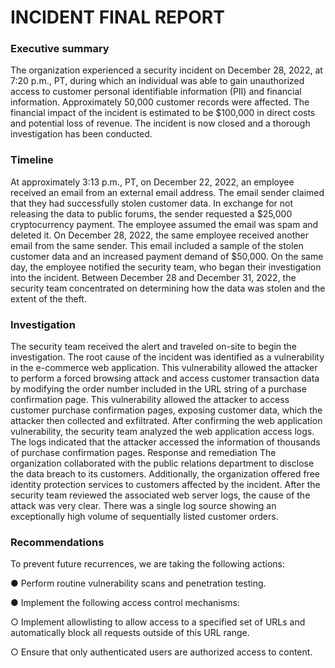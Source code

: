 # INCIDENT FINAL REPORT

### Executive summary

The organization experienced a security incident on December 28, 2022, at 7:20 p.m., PT, during which an individual was able to gain unauthorized access to customer personal identifiable information (PII) and financial information. Approximately 50,000 customer records were affected. The financial impact of the incident is estimated to be $100,000 in direct costs and potential loss of revenue. The incident is now closed and a thorough investigation has been conducted.

### Timeline
At approximately 3:13 p.m., PT, on December 22, 2022, an employee received an email from an external email address. The email sender claimed that they had successfully stolen customer data. In exchange for not releasing the data to public forums, the sender requested a $25,000 cryptocurrency payment. The employee assumed the email was spam and deleted it.
On December 28, 2022, the same employee received another email from the same sender. This email included a sample of the stolen customer data and an increased payment demand of $50,000. 
On the same day, the employee notified the security team, who began their investigation into the incident. Between December 28 and December 31, 2022, the security team concentrated on determining how the data was stolen and the extent of the theft.

### Investigation
The security team received the alert and traveled on-site to begin the investigation. 
The root cause of the incident was identified as a vulnerability in the e-commerce web application. This vulnerability allowed the attacker to perform a forced browsing attack and access customer transaction data by modifying the order number included in the URL string of a purchase confirmation page. This vulnerability allowed the attacker to access customer purchase confirmation pages, exposing customer data, which the attacker then collected and exfiltrated.
After confirming the web application vulnerability, the security team analyzed the web application access logs. The logs indicated that the attacker accessed the information of thousands of purchase confirmation pages.
Response and remediation
The organization collaborated with the public relations department to disclose the data breach to its customers. Additionally, the organization offered free identity protection services to customers affected by the incident. 
After the security team reviewed the associated web server logs, the cause of the attack was very clear. There was a single log source showing an exceptionally high volume of sequentially listed customer orders.

### Recommendations
To prevent future recurrences, we are taking the following actions:

●	Perform routine vulnerability scans and penetration testing.

●	Implement the following access control mechanisms:

○	Implement allowlisting to allow access to a specified set of URLs and automatically block all requests outside of this URL range.

○	Ensure that only authenticated users are authorized access to content.


